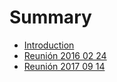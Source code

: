 # Summary

* [Introduction](README.md)
* [Reunión 2016 02 24](reunion_2016_02_24.md)
* [Reunión 2017 09 14](reunion-2017-09-14.md)

